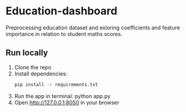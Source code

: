 # Education-dashboard
Preprocessing education dataset and exloring coefficients and feature importance in relation to student maths scores.

## Run locally
1. Clone the repo
2. Install dependencies:
   ```bash
   pip install -r requirements.txt
3. Run the app in terminal: python app.py
4. Open http://127.0.0.1:8050 in your browser
